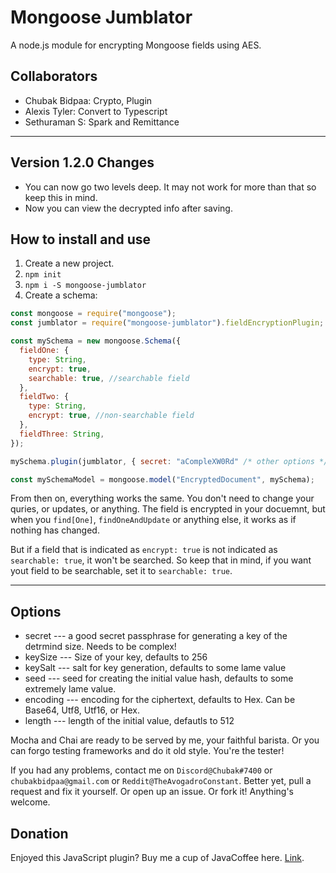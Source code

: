 # Mongoose Jumblator

A node.js module for encrypting Mongoose fields using AES.

## Collaborators

- Chubak Bidpaa: Crypto, Plugin
- Alexis Tyler: Convert to Typescript
- Sethuraman S: Spark and Remittance

---

## Version 1.2.0 Changes

- You can now go two levels deep. It may not work for more than that so keep this in mind.
- Now you can view the decrypted info after saving.

## How to install and use

1. Create a new project.
2. `npm init`
3. `npm i -S mongoose-jumblator`
4. Create a schema:

```javascript
const mongoose = require("mongoose");
const jumblator = require("mongoose-jumblator").fieldEncryptionPlugin;

const mySchema = new mongoose.Schema({
  fieldOne: {
    type: String,
    encrypt: true,
    searchable: true, //searchable field
  },
  fieldTwo: {
    type: String,
    encrypt: true, //non-searchable field
  },
  fieldThree: String,
});

mySchema.plugin(jumblator, { secret: "aCompleXW0Rd" /* other options */ });

const mySchemaModel = mongoose.model("EncryptedDocument", mySchema);
```

From then on, everything works the same. You don't need to change your quries, or updates, or anything. The field is encrypted in your docuemnt, but when you `find[One]`, `findOneAndUpdate` or anything else, it works as if nothing has changed.

But if a field that is indicated as `encrypt: true` is not indicated as `searchable: true`, it won't be searched. So keep that in mind, if you want yout field to be searchable, set it to `searchable: true`.

---

## Options

- secret --- a good secret passphrase for generating a key of the detrmind size. Needs to be complex!
- keySize --- Size of your key, defaults to 256
- keySalt --- salt for key generation, defaults to some lame value
- seed --- seed for creating the initial value hash, defaults to some extremely lame value.
- encoding --- encoding for the ciphertext, defaults to Hex. Can be Base64, Utf8, Utf16, or Hex.
- length --- length of the initial value, defautls to 512

Mocha and Chai are ready to be served by me, your faithful barista. Or you can forgo testing frameworks and do it old style. You're the tester!

If you had any problems, contact me on `Discord@Chubak#7400` or `chubakbidpaa@gmail.com` or `Reddit@TheAvogadroConstant`. Better yet, pull a request and fix it yourself. Or open up an issue. Or fork it! Anything's welcome.

## Donation

Enjoyed this JavaScript plugin? Buy me a cup of JavaCoffee here. [Link](https://dashboard.yekpay.com/payment-link/6708/f76b69b99f6aeecc1c3508e1fd99f86b9b174b87).

